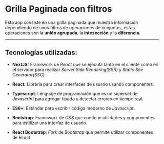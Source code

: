 # Grilla Paginada con filtros

Esta app consiste en una grilla paginada que muestra información dependiendo de unos filtros de operaciones de conjuntos, estas operaciones son la __unión agrupada__, la __intesección__ y la __diferencia__.

---


## Tecnologías utilizadas:

- __NextJS:__ Framework de _React_ que se ejecuta tanto en el cliente como en el servidor para realizar _Server Side Rendering(SSR)_ y _Static Site Generator(SSG)_

- __React:__ Librería para crear interfaces de usuario usando componentes.

- __Typescript__: Lenguaje de programación que es un superset de _Javascript_ para agregar tipado y detectar errores en tiempo real.

- __ES6+__: Estándar para escribir código moderno de _Javascript_.

- __Bootstrap__: Framework de _CSS_ que contiene utilidades y componentes para estilizar una interfaz de usuario.

- __React Bootstrap__: _Fork_ de _Bootstrap_ que permite utilizar componentes de _React_.
